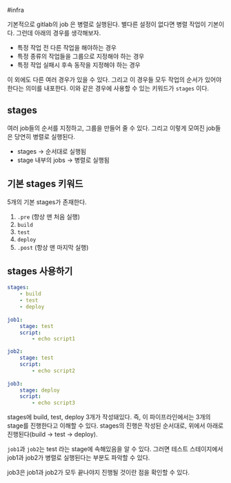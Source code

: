 #infra 

기본적으로 gitlab의 job 은 병렬로 실행된다. 별다른 설정이 없다면 병렬 작업이 기본이다. 그런데 아래의 경우를 생각해보자.

- 특정 작업 전 다른 작업을 해야하는 경우
- 특정 종류의 작업들을 그룹으로 지정해야 하는 경우
- 특정 작업 실패시 후속 동작을 지정해야 하는 경우

이 외에도 다른 여러 경우가 있을 수 있다. 그리고 이 경우들 모두 작업의 순서가 있어야한다는 의미를 내포한다. 이와 같은 경우에 사용할 수 있는 키워드가 `stages` 이다.

## stages
여러 job들의 순서를 지정하고, 그룹을 만들어 줄 수 있다. 그리고 이렇게 모여진 job들은 당연히 병렬로 실행된다.

- stages -> 순서대로 실행됨
- stage 내부의 jobs -> 병렬로 실행됨

## 기본 stages 키워드
5개의 기본 stages가 존재한다.

1. `.pre` (항상 맨 처음 실행)
2. `build`
3. `test`
4. `deploy`
5. `.post` (항상 맨 마지막 실행)

## stages 사용하기
```yaml
stages:
	- build
	- test
	- deploy
	  
job1:
	stage: test
	script:
		- echo script1

job2:
	stage: test
	script:
		- echo script2
		  
job3:
	stage: deploy
	script:
		- echo script3
```

stages에 build, test, deploy 3개가 작성돼있다. 즉, 이 파이프라인에서는 3개의 stage를 진행한다고 이해할 수 있다. stages의 진행은 작성된 순서대로, 위에서 아래로 진행된다(build -> test -> deploy).

`job1`과 `job2`는 test 라는 stage에 속해있음을 알 수 있다. 그러면 테스트 스테이지에서 job1과 job2가 병렬로 실행된다는 부분도 파악할 수 있다.

job3은 job1과 job2가 모두 끝나야지 진행될 것이란 점을 확인할 수 있다. 